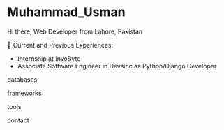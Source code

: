 # Muhammad_Usman
Hi there,
Web Developer from Lahore, Pakistan

🔭 Current and Previous Experiences:

- Internship at InvoByte 
- Associate Software Engineer in Devsinc as Python/Django Developer
    

databases
 

frameworks
   

tools
   

contact
 
